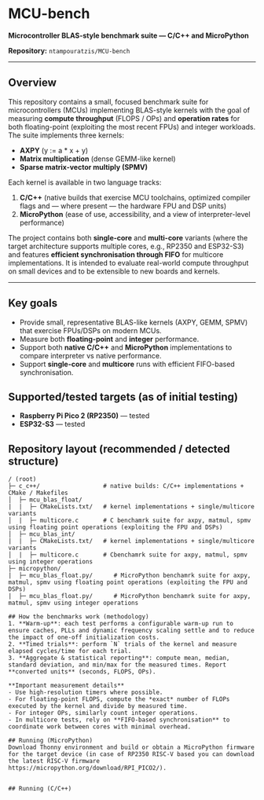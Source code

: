 # MCU-bench

**Microcontroller BLAS-style benchmark suite — C/C++ and MicroPython**

**Repository:** `ntampouratzis/MCU-bench`

---

## Overview

This repository contains a small, focused benchmark suite for microcontrollers (MCUs) implementing BLAS-style kernels with the goal of measuring **compute throughput** (FLOPS / OPs) and **operation rates** for both floating-point (exploiting the most recent FPUs) and integer workloads. The suite implements three kernels:

- **AXPY** (y := a \* x + y)
- **Matrix multiplication** (dense GEMM-like kernel)
- **Sparse matrix-vector multiply (SPMV)**

Each kernel is available in two language tracks:

1. **C/C++** (native builds that exercise MCU toolchains, optimized compiler flags and — where present — the hardware FPU and DSP units)
2. **MicroPython** (ease of use, accessibility, and a view of interpreter-level performance)

The project contains both **single-core** and **multi-core** variants (where the target architecture supports multiple cores, e.g., RP2350 and ESP32-S3) and features **efficient synchronisation through FIFO** for multicore implementations. It is intended to evaluate real-world compute throughput on small devices and to be extensible to new boards and kernels.

---

## Key goals

- Provide small, representative BLAS-like kernels (AXPY, GEMM, SPMV) that exercise FPUs/DSPs on modern MCUs.
- Measure both **floating-point** and **integer** performance.
- Support both **native C/C++** and **MicroPython** implementations to compare interpreter vs native performance.
- Support **single-core** and **multicore** runs with efficient FIFO-based synchronisation.

## Supported/tested targets (as of initial testing)

- **Raspberry Pi Pico 2 (RP2350)** — tested
- **ESP32-S3** — tested

## Repository layout (recommended / detected structure)

```
/ (root)
├─ c_c++/                  # native builds: C/C++ implementations + CMake / Makefiles
│  ├─ mcu_blas_float/             
|  |  ├─ CMakeLists.txt/   # kernel implementations + single/multicore variants
│  |  ├─ multicore.c       # C benchamrk suite for axpy, matmul, spmv using floating point operations (exploiting the FPU and DSPs)
│  ├─ mcu_blas_int/             
|  |  ├─ CMakeLists.txt/   # kernel implementations + single/multicore variants
│  |  ├─ multicore.c       # Cbenchamrk suite for axpy, matmul, spmv using integer operations
├─ micropython/          
|  ├─ mcu_blas_float.py/      # MicroPython benchamrk suite for axpy, matmul, spmv using floating point operations (exploiting the FPU and DSPs)
|  ├─ mcu_blas_float.py/      # MicroPython benchamrk suite for axpy, matmul, spmv using integer operations

## How the benchmarks work (methodology)
1. **Warm-up**: each test performs a configurable warm-up run to ensure caches, PLLs and dynamic frequency scaling settle and to reduce the impact of one-off initialization costs.
2. **Timed trials**: perform `N` trials of the kernel and measure elapsed cycles/time for each trial.
3. **Aggregate & statistical reporting**: compute mean, median, standard deviation, and min/max for the measured times. Report **converted units** (seconds, FLOPS, OPs).

**Important measurement details**
- Use high-resolution timers where possible.
- For floating-point FLOPS, compute the *exact* number of FLOPs executed by the kernel and divide by measured time.
- For integer OPs, similarly count integer operations.
- In multicore tests, rely on **FIFO-based synchronisation** to coordinate work between cores with minimal overhead.

## Running (MicroPython)
Download Thonny environment and build or obtain a MicroPython firmware for the target device (in case of RP2350 RISC-V based you can download the latest RISC-V firmware https://micropython.org/download/RPI_PICO2/).


## Running (C/C++)

